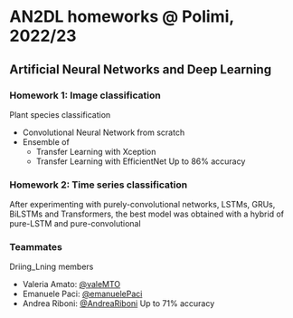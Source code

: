 # AN2DL homeworks @ Polimi, 2022/23
## Artificial Neural Networks and Deep Learning
### Homework 1: Image classification
Plant species classification
- Convolutional Neural Network from scratch
- Ensemble of 
  - Transfer Learning with Xception
  - Transfer Learning with EfficientNet
 Up to 86% accuracy

### Homework 2: Time series classification
After experimenting with purely-convolutional networks, LSTMs, GRUs, BiLSTMs and Transformers, the best model was obtained with a hybrid of pure-LSTM and pure-convolutional

### Teammates
Driing_Lning members
- Valeria Amato: [@valeMTO](https://github.com/valeMTO)
- Emanuele Paci: [@emanuelePaci](https://github.com/emanuelePaci)
- Andrea Riboni: [@AndreaRiboni](https://github.com/AndreaRiboni)
Up to 71% accuracy

